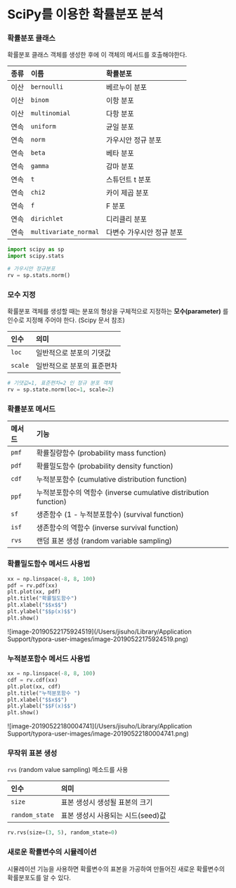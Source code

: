 <script> MathJax.Hub.Queue(["Typeset",MathJax.Hub]); </script>

# SciPy를 이용한 확률분포 분석

### 확률분포 클래스

확률분포 클래스 객체를 생성한 후에 이 객체의 메서드를 호출해야한다.

| 종류 | 이름                  | 확률분포                  |
| :--- | :-------------------- | :------------------------ |
| 이산 | `bernoulli`           | 베르누이 분포             |
| 이산 | `binom`               | 이항 분포                 |
| 이산 | `multinomial`         | 다항 분포                 |
| 연속 | `uniform`             | 균일 분포                 |
| 연속 | `norm`                | 가우시안 정규 분포        |
| 연속 | `beta`                | 베타 분포                 |
| 연속 | `gamma`               | 감마 분포                 |
| 연속 | `t`                   | 스튜던트 t 분포           |
| 연속 | `chi2`                | 카이 제곱 분포            |
| 연속 | `f`                   | F 분포                    |
| 연속 | `dirichlet`           | 디리클리 분포             |
| 연속 | `multivariate_normal` | 다변수 가우시안 정규 분포 |

~~~python
import scipy as sp
import scipy.stats

# 가우시안 정규분포 
rv = sp.stats.norm()
~~~

### 모수 지정

확률분포 객체를 생성할 때는 분포의 형상을 구체적으로 지정하는 **모수(parameter)** 를 인수로 지정해 주어야 한다. (Scipy 문서 참조) 

| 인수    | 의미                       |
| :------ | :------------------------- |
| `loc`   | 일반적으로 분포의 기댓값   |
| `scale` | 일반적으로 분포의 표준편차 |

~~~python
# 기댓값=1, 표준편차=2	인 정규 분포 객체
rv = sp.state.norm(loc=1, scale=2)
~~~

### 확률분포 메서드

| 메서드 | 기능                                                         |
| :----- | :----------------------------------------------------------- |
| `pmf`  | 확률질량함수 (probability mass function)                     |
| `pdf`  | 확률밀도함수 (probability density function)                  |
| `cdf`  | 누적분포함수 (cumulative distribution function)              |
| `ppf`  | 누적분포함수의 역함수 (inverse cumulative distribution function) |
| `sf`   | 생존함수 (1 - 누적분포함수) (survival function)              |
| `isf`  | 생존함수의 역함수 (inverse survival function)                |
| `rvs`  | 랜덤 표본 생성 (random variable sampling)                    |

### 확률밀도함수 메서드 사용법

~~~python
xx = np.linspace(-8, 8, 100)
pdf = rv.pdf(xx)
plt.plot(xx, pdf)
plt.title("확률밀도함수")
plt.xlabel("$$x$$")
plt.ylabel("$$p(x)$$")
plt.show()
~~~

![image-20190522175924519](/Users/jisuho/Library/Application Support/typora-user-images/image-20190522175924519.png)

### 누적분포함수 메서드 사용법

~~~python
xx = np.linspace(-8, 8, 100)
cdf = rv.cdf(xx)
plt.plot(xx, cdf)
plt.title("누적분포함수 ")
plt.xlabel("$$x$$")
plt.ylabel("$$F(x)$$")
plt.show()
~~~

![image-20190522180004741](/Users/jisuho/Library/Application Support/typora-user-images/image-20190522180004741.png)

### 무작위 표본 생성

`rvs` (random value sampling) 메소드를 사용

| 인수           | 의미                              |
| :------------- | :-------------------------------- |
| `size`         | 표본 생성시 생성될 표본의 크기    |
| `random_state` | 표본 생성시 사용되는 시드(seed)값 |

~~~python
rv.rvs(size=(3, 5), random_state=0)
~~~

### 새로운 확률변수의 시뮬레이션

시뮬레이션 기능을 사용하면 확률변수의 표본을 가공하여 만들어진 새로운 확률변수의 확률분포도를 알 수 있다. 